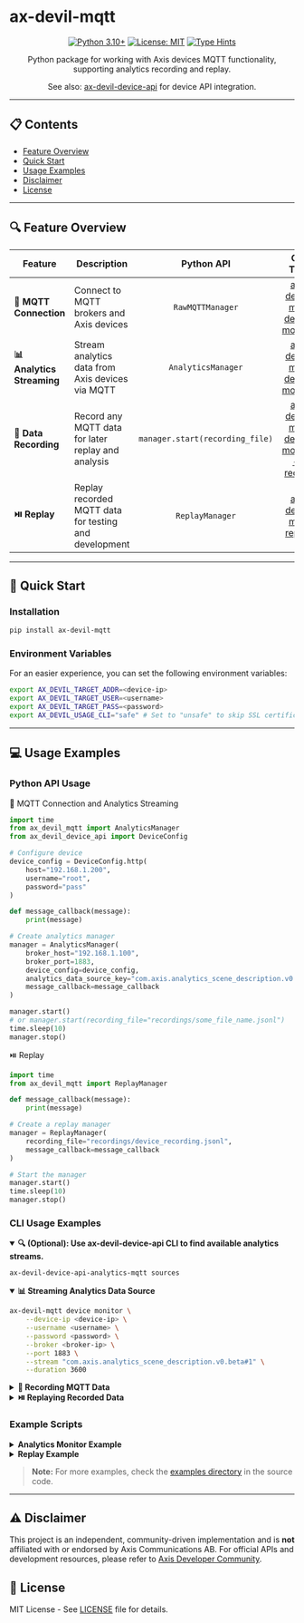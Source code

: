 # ax-devil-mqtt

<div align="center">

[![Python 3.10+](https://img.shields.io/badge/python-3.10+-blue.svg)](https://www.python.org/downloads/)
[![License: MIT](https://img.shields.io/badge/License-MIT-yellow.svg)](https://opensource.org/licenses/MIT)
[![Type Hints](https://img.shields.io/badge/Type%20Hints-Strict-brightgreen.svg)](https://www.python.org/dev/peps/pep-0484/)

Python package for working with Axis devices MQTT functionality, supporting analytics recording and replay.

See also: [ax-devil-device-api](https://github.com/rasmusrynell/ax-devil-device-api) for device API integration.

</div>

---

## 📋 Contents

- [Feature Overview](#-feature-overview)
- [Quick Start](#-quick-start)
- [Usage Examples](#-usage-examples)
- [Disclaimer](#-disclaimer)
- [License](#-license)

---

## 🔍 Feature Overview

<table>
  <thead>
    <tr>
      <th>Feature</th>
      <th>Description</th>
      <th align="center">Python API</th>
      <th align="center">CLI Tool</th>
    </tr>
  </thead>
  <tbody>
    <tr>
      <td><b>🔌 MQTT Connection</b></td>
      <td>Connect to MQTT brokers and Axis devices</td>
      <td align="center"><code>RawMQTTManager</code></td>
      <td align="center"><a href="#mqtt-connection">ax-devil-mqtt device monitor</a></td>
    </tr>
    <tr>
      <td><b>📊 Analytics Streaming</b></td>
      <td>Stream analytics data from Axis devices via MQTT</td>
      <td align="center"><code>AnalyticsManager</code></td>
      <td align="center"><a href="#analytics-streaming">ax-devil-mqtt device monitor</a></td>
    </tr>
    <tr>
      <td><b>💾 Data Recording</b></td>
      <td>Record any MQTT data for later replay and analysis</td>
      <td align="center"><code>manager.start(recording_file)</code></td>
      <td align="center"><a href="#data-recording">ax-devil-mqtt device monitor --record</a></td>
    </tr>
    <tr>
      <td><b>⏯️ Replay</b></td>
      <td>Replay recorded MQTT data for testing and development</td>
      <td align="center"><code>ReplayManager</code></td>
      <td align="center"><a href="#data-replay">ax-devil-mqtt replay</a></td>
    </tr>
  </tbody>
</table>

---

## 🚀 Quick Start

### Installation

```bash
pip install ax-devil-mqtt
```

### Environment Variables
For an easier experience, you can set the following environment variables:
```bash
export AX_DEVIL_TARGET_ADDR=<device-ip>
export AX_DEVIL_TARGET_USER=<username>
export AX_DEVIL_TARGET_PASS=<password>
export AX_DEVIL_USAGE_CLI="safe" # Set to "unsafe" to skip SSL certificate verification for CLI calls
```

---

## 💻 Usage Examples

### Python API Usage

🔌 MQTT Connection and Analytics Streaming

```python
import time
from ax_devil_mqtt import AnalyticsManager
from ax_devil_device_api import DeviceConfig

# Configure device
device_config = DeviceConfig.http(
    host="192.168.1.200",
    username="root",
    password="pass"
)

def message_callback(message):
    print(message)

# Create analytics manager
manager = AnalyticsManager(
    broker_host="192.168.1.100",
    broker_port=1883,
    device_config=device_config,
    analytics_data_source_key="com.axis.analytics_scene_description.v0.beta#1",
    message_callback=message_callback
)

manager.start()
# or manager.start(recording_file="recordings/some_file_name.jsonl")
time.sleep(10)
manager.stop()
```

⏯️ Replay

```python
import time
from ax_devil_mqtt import ReplayManager

def message_callback(message):
    print(message)

# Create a replay manager
manager = ReplayManager(
    recording_file="recordings/device_recording.jsonl",
    message_callback=message_callback
)

# Start the manager
manager.start()
time.sleep(10)
manager.stop()
```

### CLI Usage Examples

<details open>
<summary><b>🔍 (Optional): Use ax-devil-device-api CLI to find available analytics streams.</b></summary>
<p>

```bash
ax-devil-device-api-analytics-mqtt sources
```
</p>
</details>

<details open>
<summary><a name="mqtt-connection"></a><a name="analytics-streaming"></a><b>📊 Streaming Analytics Data Source</b></summary>
<p>

```bash
ax-devil-mqtt device monitor \
    --device-ip <device-ip> \
    --username <username> \
    --password <password> \
    --broker <broker-ip> \
    --port 1883 \
    --stream "com.axis.analytics_scene_description.v0.beta#1" \
    --duration 3600
```
</p>
</details>

<details>
<summary><a name="data-recording"></a><b>💾 Recording MQTT Data</b></summary>
<p>

```bash
ax-devil-mqtt device monitor \
    --device-ip <device-ip> \
    --username <username> \
    --password <password> \
    --broker <broker-ip> \
    --port 1883 \
    --stream "com.axis.analytics_scene_description.v0.beta#1" \
    --record \
    --duration 3600
```
</p>
</details>

<details>
<summary><a name="data-replay"></a><b>⏯️ Replaying Recorded Data</b></summary>
<p>

```bash
ax-devil-mqtt replay recordings/device_recording.jsonl
```
</p>
</details>

### Example Scripts

<details>
<summary><b>Analytics Monitor Example</b></summary>
<p>

```bash
python src/ax_devil_mqtt/examples/analytics_monitor.py --host <broker-ip>
```
</p>
</details>

<details>
<summary><b>Replay Example</b></summary>
<p>

```bash
python src/ax_devil_mqtt/examples/replay.py recordings/device_recording.jsonl
```
</p>
</details>

> **Note:** For more examples, check the [examples directory](src/ax_devil_mqtt/examples) in the source code.

---

## ⚠️ Disclaimer

This project is an independent, community-driven implementation and is **not** affiliated with or endorsed by Axis Communications AB. For official APIs and development resources, please refer to [Axis Developer Community](https://www.axis.com/en-us/developer).

## 📄 License

MIT License - See [LICENSE](LICENSE) file for details.
